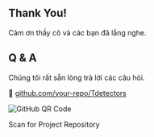 <!--
  Slide cuối cùng, thiết kế đơn giản, trang trọng.
  - data-background-image: Sử dụng lại một background đẹp nhưng làm mờ hơn.
  - Bố cục tập trung vào lời cảm ơn và thông tin liên hệ.
  - QR Code là một điểm nhấn hiện đại, cho phép truy cập nhanh vào project.
-->
<section 
  data-background-image="/images/backgrounds/agenda-bg.png" 
  data-background-opacity="1"
  class="h-full"
>
  <div class="w-full h-full flex flex-col justify-center items-center text-center">
    <!-- Lời Cảm ơn -->
    <h1 class="!text-9xl font-black text-tech-highlight drop-shadow-lg">
      Thank You!
    </h1>
    <p class="text-5xl mt-6 text-white">Cảm ơn thầy cô và các bạn đã lắng nghe.</p>
    <!-- Đường kẻ ngang -->
    <div class="w-1/3 h-px bg-gray-400/70 my-24"></div>
    <!-- Phần Hỏi & Đáp và Thông tin liên hệ -->
    <div class="flex items-center space-x-24">
      <!-- Cột Q&A -->
      <div class="text-left">
      <h2 class="!text-9xl text-tech-highlight font-bold drop-shadow">Q & A</h2>
      <p class="text-4xl text-white mt-6">Chúng tôi rất sẵn lòng trả lời các câu hỏi.</p>
      <!-- Thông tin liên hệ -->
      <div class="mt-16 text-2xl text-white">
        <p class="mt-4"><span class="text-yellow-400 mr-2">&#128279;</span> <a href="https://github.com/your-repo/Tdetectors" target="_blank" class="hover:underline text-blue-400">github.com/your-repo/Tdetectors</a></p>
      </div>
      </div>
      <!-- Cột QR Code -->
      <div>
      <div class="bg-white p-4 rounded-lg shadow-lg">
        <img src="images/github-qr-code.png" class="h-64 w-64" alt="GitHub QR Code"/>
      </div>
      <p class="text-white mt-4 text-2xl">Scan for Project Repository</p>
      </div>
    </div>
  </div>
</section>
